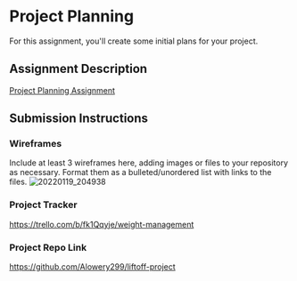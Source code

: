 # Project Planning
For this assignment, you'll create some initial plans for your project.

## Assignment Description
[Project Planning Assignment](https://education.launchcode.org/liftoff/modules/assignments/project-planning)

## Submission Instructions

### Wireframes

Include at least 3 wireframes here, adding images or files to your repository as necessary. Format them as a bulleted/unordered list with links to the files.
![20220119_204938](https://user-images.githubusercontent.com/93269542/150265863-b7a5e0a4-9481-4ae8-a6f4-6528eb25cf19.jpg)

### Project Tracker
https://trello.com/b/fk1Qqyje/weight-management


### Project Repo Link
https://github.com/Alowery299/liftoff-project

